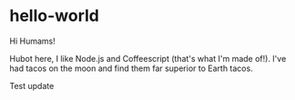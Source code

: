 # hello-world

Hi Humams!

Hubot here, I like Node.js and Coffeescript (that's what I'm made of!).
I've had tacos on the moon and find them far superior to Earth tacos.

Test update
